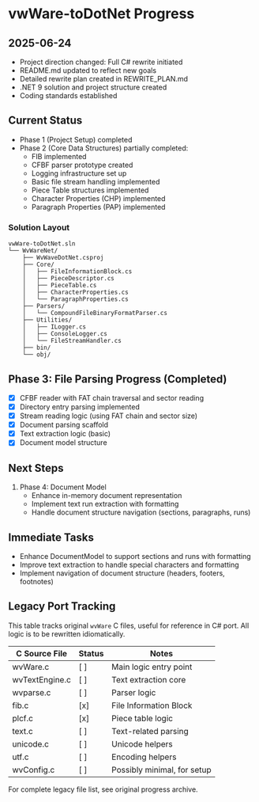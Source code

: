 # vwWare-toDotNet Progress

## 2025-06-24

- Project direction changed: Full C# rewrite initiated
- README.md updated to reflect new goals
- Detailed rewrite plan created in REWRITE\_PLAN.md
- .NET 9 solution and project structure created
- Coding standards established

## Current Status

- Phase 1 (Project Setup) completed
- Phase 2 (Core Data Structures) partially completed:
  - FIB implemented
  - CFBF parser prototype created
  - Logging infrastructure set up
  - Basic file stream handling implemented
  - Piece Table structures implemented
  - Character Properties (CHP) implemented
  - Paragraph Properties (PAP) implemented

### Solution Layout

```
vwWare-toDotNet.sln
└── WvWareNet/
    ├── WvWaveDotNet.csproj
    ├── Core/
    │   ├── FileInformationBlock.cs
    │   ├── PieceDescriptor.cs
    │   ├── PieceTable.cs
    │   ├── CharacterProperties.cs
    │   └── ParagraphProperties.cs
    ├── Parsers/
    │   └── CompoundFileBinaryFormatParser.cs
    ├── Utilities/
    │   ├── ILogger.cs
    │   ├── ConsoleLogger.cs
    │   └── FileStreamHandler.cs
    ├── bin/
    └── obj/
```

## Phase 3: File Parsing Progress (Completed)

- [x] CFBF reader with FAT chain traversal and sector reading
- [x] Directory entry parsing implemented
- [x] Stream reading logic (using FAT chain and sector size)
- [x] Document parsing scaffold
- [x] Text extraction logic (basic)
- [x] Document model structure

## Next Steps

1. Phase 4: Document Model
   - Enhance in-memory document representation
   - Implement text run extraction with formatting
   - Handle document structure navigation (sections, paragraphs, runs)

## Immediate Tasks

- Enhance DocumentModel to support sections and runs with formatting
- Improve text extraction to handle special characters and formatting
- Implement navigation of document structure (headers, footers, footnotes)
## Legacy Port Tracking

This table tracks original `wvWare` C files, useful for reference in C# port. All logic is to be rewritten idiomatically.

| C Source File  | Status | Notes                       |
| -------------- | ------ | --------------------------- |
| wvWare.c       | [ ]    | Main logic entry point      |
| wvTextEngine.c | [ ]    | Text extraction core        |
| wvparse.c      | [ ]    | Parser logic                |
| fib.c          | [x]    | File Information Block      |
| plcf.c         | [x]    | Piece table logic           |
| text.c         | [ ]    | Text-related parsing        |
| unicode.c      | [ ]    | Unicode helpers             |
| utf.c          | [ ]    | Encoding helpers            |
| wvConfig.c     | [ ]    | Possibly minimal, for setup |

For complete legacy file list, see original progress archive.

